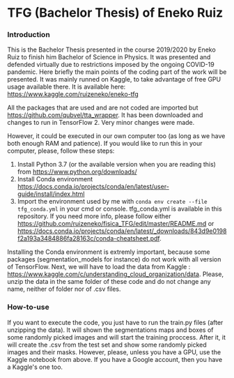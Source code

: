 # TFG (Bachelor Thesis) of Eneko Ruiz 
### Introduction
This is the Bachelor Thesis presented in the course 2019/2020 by Eneko Ruiz to finish him Bachelor of Science in Physics. It was presented and defended virtually due to restrictions imposed by the ongoing COVID-19 pandemic. Here briefly the main points of the coding part of the work will be presented. It was mainly runned on Kaggle, to take advantage of free GPU usage available there. It is available here: https://www.kaggle.com/ruizeneko/eneko-tfg

All the packages that are used and are not coded are imported but https://github.com/qubvel/tta_wrapper. It has been downloaded and changes to run in TensorFlow 2. Very minor changes were made.

However, it could be executed in our own computer too (as long as we have both enough RAM and patience). If you would like to run this in your computer, please, follow these steps: 

1. Install Python 3.7 (or the available version when you are reading this) from https://www.python.org/downloads/
2. Install Conda environment https://docs.conda.io/projects/conda/en/latest/user-guide/install/index.html
3. Import the environment used by me with ```conda env create --file tfg_conda.yml``` in your cmd or console. tfg_conda.yml is available in this repository. If you need more info, please follow either https://github.com/ruizeneko/fisica_TFG/edit/master/README.md or https://docs.conda.io/projects/conda/en/latest/_downloads/843d9e0198f2a193a3484886fa28163c/conda-cheatsheet.pdf.

Installing the Conda environment is extremly important, because some packages (segmentation_models for instance) do not work with all version of TensorFlow. Next, we will have to load the data from Kaggle : https://www.kaggle.com/c/understanding_cloud_organization/data. Please, unzip the data in the same folder of these code and do not change any name, neither of folder nor of .csv files.

### How-to-use
If you want to execute the code, you just have to run the train.py files (after unzipping the data). It will shown the segmentations maps and boxes of some randomly picked images and will start the training proccess. After it, it will create the .csv from the test set and show some randomly picked images and their masks. However, please, unless you have a GPU, use the Kaggle notebook from above. If you have a Google account, then you have a Kaggle's one too.
